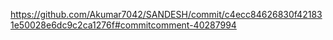 https://github.com/Akumar7042/SANDESH/commit/c4ecc84626830f421831e50028e6dc9c2ca1276f#commitcomment-40287994

